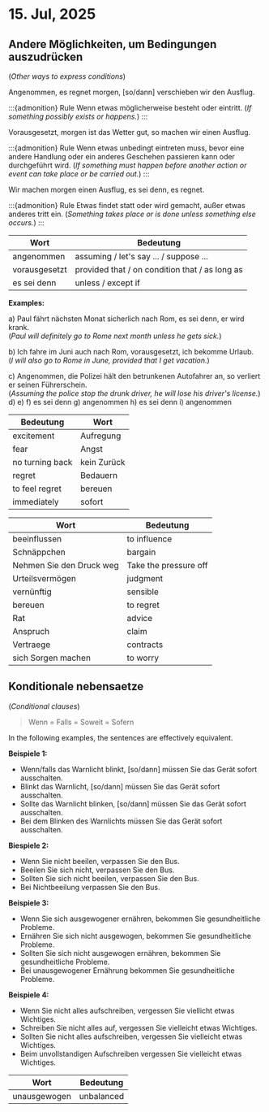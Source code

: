 # 15. Jul, 2025

## Andere Möglichkeiten, um Bedingungen auszudrücken

(*Other ways to express conditions*)

Angenommen, es regnet morgen, [so/dann] verschieben wir den Ausflug.

:::{admonition} Rule
Wenn etwas möglicherweise besteht oder eintritt.
(*If something possibly exists or happens.*)
:::

Vorausgesetzt, morgen ist das Wetter gut, so machen wir einen Ausflug.

:::{admonition} Rule
Wenn etwas unbedingt eintreten muss, bevor eine andere Handlung oder ein anderes Geschehen passieren kann oder durchgeführt wird.
(*If something must happen before another action or event can take place or be carried out.*)
:::

Wir machen morgen einen Ausflug, es sei denn, es regnet.

:::{admonition} Rule
Etwas findet statt oder wird gemacht, außer etwas anderes tritt ein.
(*Something takes place or is done unless something else occurs.*)
:::

Wort | Bedeutung |
------|-----------|
angenommen | assuming / let's say ... / suppose ... |
vorausgesetzt | provided that / on condition that / as long as |
es sei denn | unless / except if |

**Examples:**

a) Paul fährt nächsten Monat sicherlich nach Rom, es sei denn, er wird krank.  
(*Paul will definitely go to Rome next month unless he gets sick.*)

b) Ich fahre im Juni auch nach Rom, vorausgesetzt, ich bekomme Urlaub.  
(*I will also go to Rome in June, provided that I get vacation.*)

c) Angenommen, die Polizei hält den betrunkenen Autofahrer an, so verliert er seinen Führerschein.  
(*Assuming the police stop the drunk driver, he will lose his driver's license.*)
d)
e)
f) es sei denn
g) angenommen
h) es sei denn
i) angenommen

Bedeutung | Wort |
-----------|------|
excitement | Aufregung |
fear | Angst |
no turning back | kein Zurück |
regret | Bedauern |
to feel regret | bereuen |
immediately | sofort |

Wort| Bedeutung |
------|-----------|
beeinflussen | to influence |
Schnäppchen | bargain |
Nehmen Sie den Druck weg | Take the pressure off |
Urteilsvermögen | judgment |
vernünftig | sensible |
bereuen | to regret |
Rat | advice |
Anspruch | claim |
Vertraege | contracts |
sich Sorgen machen | to worry |


## Konditionale nebensaetze

(*Conditional clauses*)

> Wenn = Falls = Soweit = Sofern

In the following examples, the sentences are effectively equivalent.

**Beispiele 1:**

- Wenn/falls das Warnlicht blinkt, [so/dann] müssen Sie das Gerät sofort ausschalten.
- Blinkt das Warnlicht, [so/dann] müssen Sie das Gerät sofort ausschalten.
- Sollte das Warnlicht blinken, [so/dann] müssen Sie das Gerät sofort ausschalten.
- Bei dem Blinken des Warnlichts müssen Sie das Gerät sofort ausschalten.

**Biespiele 2:**

- Wenn Sie nicht beeilen, verpassen Sie den Bus.
- Beeilen Sie sich nicht, verpassen Sie den Bus.
- Sollten Sie sich nicht beeilen, verpassen Sie den Bus.
- Bei Nichtbeeilung verpassen Sie den Bus.

**Beispiele 3:**

- Wenn Sie sich ausgewogener ernähren, bekommen Sie gesundheitliche Probleme.
- Ernähren Sie sich nicht ausgewogen, bekommen Sie gesundheitliche Probleme.
- Sollten Sie sich nicht ausgewogen ernähren, bekommen Sie gesundheitliche Probleme.
- Bei unausgewogener Ernährung bekommen Sie gesundheitliche Probleme.

**Beispiele 4:**

- Wenn Sie nicht alles aufschreiben, vergessen Sie viellicht etwas Wichtiges.
- Schreiben Sie nicht alles auf, vergessen Sie vielleicht etwas Wichtiges.
- Sollten Sie nicht alles aufschreiben, vergessen Sie vielleicht etwas Wichtiges.
- Beim unvollstandigen Aufschreiben vergessen Sie vielleicht etwas Wichtiges.

Wort| Bedeutung |
------|-----------|
unausgewogen | unbalanced |